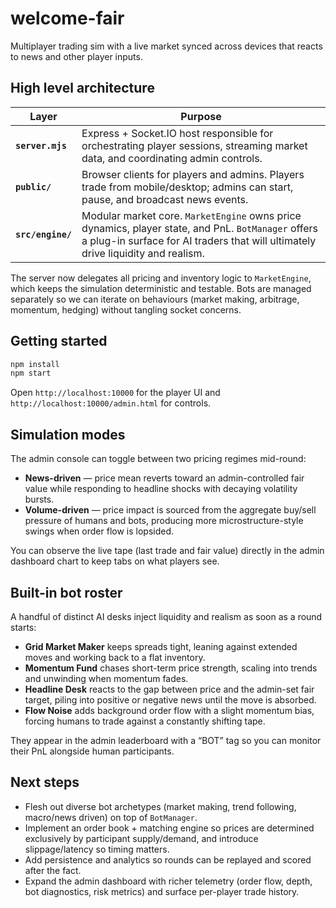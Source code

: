 # welcome-fair

Multiplayer trading sim with a live market synced across devices that reacts to news and other player inputs.

## High level architecture

| Layer | Purpose |
| --- | --- |
| **`server.mjs`** | Express + Socket.IO host responsible for orchestrating player sessions, streaming market data, and coordinating admin controls. |
| **`public/`** | Browser clients for players and admins. Players trade from mobile/desktop; admins can start, pause, and broadcast news events. |
| **`src/engine/`** | Modular market core. `MarketEngine` owns price dynamics, player state, and PnL. `BotManager` offers a plug-in surface for AI traders that will ultimately drive liquidity and realism. |

The server now delegates all pricing and inventory logic to `MarketEngine`, which keeps the simulation deterministic and testable. Bots are managed separately so we can iterate on behaviours (market making, arbitrage, momentum, hedging) without tangling socket concerns.

## Getting started

```bash
npm install
npm start
```

Open `http://localhost:10000` for the player UI and `http://localhost:10000/admin.html` for controls.

## Simulation modes

The admin console can toggle between two pricing regimes mid-round:

* **News-driven** &mdash; price mean reverts toward an admin-controlled fair value while responding to headline shocks with decaying volatility bursts.
* **Volume-driven** &mdash; price impact is sourced from the aggregate buy/sell pressure of humans and bots, producing more microstructure-style swings when order flow is lopsided.

You can observe the live tape (last trade and fair value) directly in the admin dashboard chart to keep tabs on what players see.

## Built-in bot roster

A handful of distinct AI desks inject liquidity and realism as soon as a round starts:

* **Grid Market Maker** keeps spreads tight, leaning against extended moves and working back to a flat inventory.
* **Momentum Fund** chases short-term price strength, scaling into trends and unwinding when momentum fades.
* **Headline Desk** reacts to the gap between price and the admin-set fair target, piling into positive or negative news until the move is absorbed.
* **Flow Noise** adds background order flow with a slight momentum bias, forcing humans to trade against a constantly shifting tape.

They appear in the admin leaderboard with a “BOT” tag so you can monitor their PnL alongside human participants.

## Next steps

* Flesh out diverse bot archetypes (market making, trend following, macro/news driven) on top of `BotManager`.
* Implement an order book + matching engine so prices are determined exclusively by participant supply/demand, and introduce slippage/latency so timing matters.
* Add persistence and analytics so rounds can be replayed and scored after the fact.
* Expand the admin dashboard with richer telemetry (order flow, depth, bot diagnostics, risk metrics) and surface per-player trade history.
